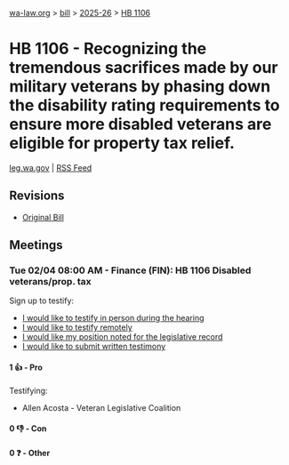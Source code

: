 [wa-law.org](/) > [bill](/bill/) > [2025-26](/bill/2025-26/) > [HB 1106](/bill/2025-26/hb/1106/)

# HB 1106 - Recognizing the tremendous sacrifices made by our military veterans by phasing down the disability rating requirements to ensure more disabled veterans are eligible for property tax relief.
[leg.wa.gov](https://app.leg.wa.gov/billsummary?BillNumber=1106&Year=2025&Initiative=false) | [RSS Feed](./rss.xml)

## Revisions
* [Original Bill](1/)

## Meetings
### Tue 02/04 08:00 AM - Finance (FIN): HB 1106 Disabled veterans/prop. tax
Sign up to testify:
* [I would like to testify in person during the hearing](https://app.leg.wa.gov/csi/Testifier/Add?chamber=House&mId=32632&aId=163003&caId=25497&tId=1)
* [I would like to testify remotely](https://app.leg.wa.gov/csi/Testifier/Add?chamber=House&mId=32632&aId=163003&caId=25497&tId=2)
* [I would like my position noted for the legislative record](https://app.leg.wa.gov/csi/Testifier/Add?chamber=House&mId=32632&aId=163003&caId=25497&tId=3)
* [I would like to submit written testimony](https://app.leg.wa.gov/csi/Testifier/Add?chamber=House&mId=32632&aId=163003&caId=25497&tId=4)

#### 1 👍 - Pro
Testifying:
* Allen Acosta - Veteran Legislative Coalition

#### 0 👎 - Con

#### 0 ❓ - Other
